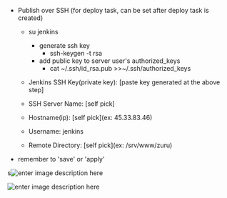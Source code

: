 -	Publish over SSH (for deploy task, can be set after deploy task is created)

	-	su jenkins

		-	generate ssh key
			-	ssh-keygen -t rsa
		-	add public key to server user's authorized_keys
			-	cat ~/.ssh/id_rsa.pub >>~/.ssh/authorized_keys

	-	Jenkins SSH Key(private key): [paste key generated at the above step]

	-	SSH Server Name: [self pick]

	-	Hostname(ip): [self pick](ex: 45.33.83.46)

	-	Username: jenkins

	-	Remote Directory: [self pick](ex: /srv/www/zuru)

-	remember to 'save' or 'apply'

s![enter image description here](https://lh3.googleusercontent.com/-Z2_W6JPYXxY/VUCZt5X_1II/AAAAAAAAP9o/TxTOnC6b_8o/s0/Screen+Shot+2015-04-22+at+5.32.14+PM.png)

![enter image description here](https://lh3.googleusercontent.com/-N3aFi4lkTsE/VUCZyk4uloI/AAAAAAAAP90/CTGgH6-X1R4/s0/Screen+Shot+2015-04-22+at+5.35.10+PM.png)
